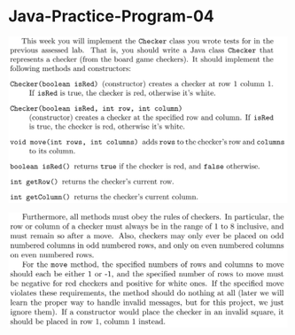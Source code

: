 Java-Practice-Program-04
=========================================
<p align="center"><img src="https://github.com/kobespirit/Java-Practice-Program-04/blob/master/Sample%20Pics/1.png"/></p>

<p align="center"><img src="https://github.com/kobespirit/Java-Practice-Program-04/blob/master/Sample%20Pics/2.png"/></p>

